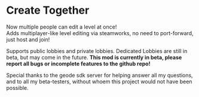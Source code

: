 # <c-9adaac>C</c><c-8ecda4>r</c><c-82c19b>e</c><c-76b593>a</c><c-6ba88a>t</c><c-609c81>e</c> <c-559079>T</c><c-4b8470>o</c><c-427967>g</c><c-386d5e>e</c><c-2f6256>t</c><c-27574d>h</c><c-1e4c44>e</c><c-16413b>r</c>

Now multiple people can edit a level at once!  
Adds multiplayer-like level editing via <cp>steamworks</c>, no need to port-forward, just host and join!  
  
Supports public lobbies and private lobbies. <c>Dedicated Lobbies are still in beta</c>, but may come in the future.
**This mod is currently in beta, please report all bugs or incomplete features to the github repo!**  
  
Special thanks to the geode sdk server for helping answer all my questions, and to all my beta-testers, without whoem this project would not have been possible.  
